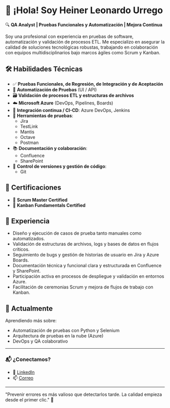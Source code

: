 #  👋 ¡Hola! Soy Heiner Leonardo Urrego

🔍 **QA Analyst | Pruebas Funcionales y Automatización | Mejora Continua**

Soy una profesional con experiencia en pruebas de software, automatización y validación de procesos ETL. Me especializo en asegurar la calidad de soluciones tecnológicas robustas, trabajando en colaboración con equipos multidisciplinarios bajo marcos ágiles como Scrum y Kanban.

## 🛠️ Habilidades Técnicas

- ✅ **Pruebas Funcionales, de Regresión, de Integración y de Aceptación**
- 🤖 **Automatización de Pruebas** (UI / API)
- 🗃️ **Validación de procesos ETL y estructuras de archivos**
- ☁️ **Microsoft Azure** (DevOps, Pipelines, Boards)
- 🔄 **Integración continua / CI-CD**: Azure DevOps, Jenkins
- 🧪 **Herramientas de pruebas**:
  - Jira
  - TestLink
  - Mantis
  - Octave
  - Postman
- 📚 **Documentación y colaboración**:
  - Confluence
  - SharePoint
- 🔐 **Control de versiones y gestión de código**:
  - Git

## 📜 Certificaciones

- 🧾 **Scrum Master Certified**
- 🧾 **Kanban Fundamentals Certified**

## 💼 Experiencia

- Diseño y ejecución de casos de prueba tanto manuales como automatizados.
- Validación de estructuras de archivos, logs y bases de datos en flujos críticos.
- Seguimiento de bugs y gestión de historias de usuario en Jira y Azure Boards.
- Documentación técnica y funcional clara y estructurada en Confluence y SharePoint.
- Participación activa en procesos de despliegue y validación en entornos Azure.
- Facilitación de ceremonias Scrum y mejora de flujos de trabajo con Kanban.

## 🌱 Actualmente

Aprendiendo más sobre:
- Automatización de pruebas con Python y Selenium
- Arquitectura de pruebas en la nube (Azure)
- DevOps y QA colaborativo

---

### 📬 ¿Conectamos?

- 💼 [LinkedIn](www.linkedin.com/in/heiner-urrego-gonzalez)
- 📫 [Correo](h.leonardo321@gmail.com)

---

"Prevenir errores es más valioso que detectarlos tarde. La calidad empieza desde el primer clic." 🧩

